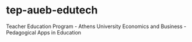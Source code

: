 # tep-aueb-edutech
Teacher Education Program - Athens University Economics and Business - Pedagogical Apps in Education
